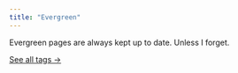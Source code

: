 ```yaml
---
title: "Evergreen"
---
```

Evergreen pages are always kept up to date. Unless I forget.

[See all tags →](/tags/)